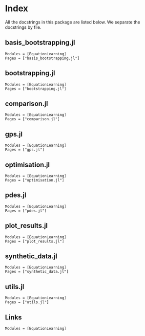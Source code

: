 # Index 

All the docstrings in this package are listed below. We separate the docstrings by file.

## basis_bootstrapping.jl

```@autodocs
Modules = [EquationLearning]
Pages = ["basis_bootstrapping.jl"]
```

## bootstrapping.jl

```@autodocs
Modules = [EquationLearning]
Pages = ["bootstrapping.jl"]
```

## comparison.jl

```@autodocs
Modules = [EquationLearning]
Pages = ["comparison.jl"]
```

## gps.jl

```@autodocs
Modules = [EquationLearning]
Pages = ["gps.jl"]
```

## optimisation.jl

```@autodocs
Modules = [EquationLearning]
Pages = ["optimisation.jl"]
```

## pdes.jl

```@autodocs
Modules = [EquationLearning]
Pages = ["pdes.jl"]
```

## plot_results.jl

```@autodocs
Modules = [EquationLearning]
Pages = ["plot_results.jl"]
```

## synthetic_data.jl

```@autodocs
Modules = [EquationLearning]
Pages = ["synthetic_data.jl"]
```

## utils.jl

```@autodocs
Modules = [EquationLearning]
Pages = ["utils.jl"]
```

## Links 

```@index
Modules = [EquationLearning]
```